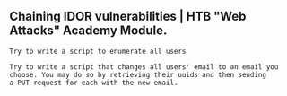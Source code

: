 ## Chaining IDOR vulnerabilities | HTB "Web Attacks" Academy Module.
`Try to write a script to enumerate all users`

`Try to write a script that changes all users' email to an email you choose. You may do so by retrieving their uuids and then sending a PUT request for each with the new email.`
